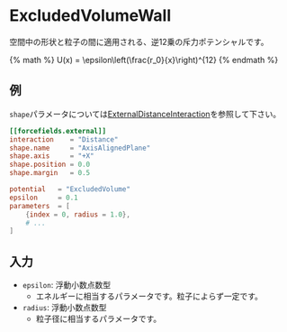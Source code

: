# ExcludedVolumeWall

空間中の形状と粒子の間に適用される、逆12乗の斥力ポテンシャルです。

{% math %}
U(x) = \epsilon\left(\frac{r_0}{x}\right)^{12}
{% endmath %}

## 例

`shape`パラメータについては[ExternalDistanceInteraction](ExternalDistanceInteraction.md)を参照して下さい。

```toml
[[forcefields.external]]
interaction    = "Distance"
shape.name     = "AxisAlignedPlane"
shape.axis     = "+X"
shape.position = 0.0
shape.margin   = 0.5

potential   = "ExcludedVolume"
epsilon     = 0.1
parameters  = [
    {index = 0, radius = 1.0},
    # ...
]
```

## 入力

- `epsilon`: 浮動小数点数型
  - エネルギーに相当するパラメータです。粒子によらず一定です。
- `radius`: 浮動小数点数型
  - 粒子径に相当するパラメータです。

